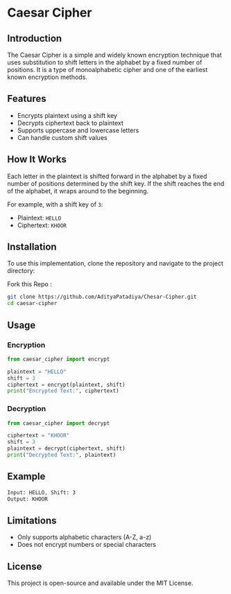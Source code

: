 # Caesar Cipher

## Introduction
The Caesar Cipher is a simple and widely known encryption technique that uses substitution to shift letters in the alphabet by a fixed number of positions. It is a type of monoalphabetic cipher and one of the earliest known encryption methods.

## Features
- Encrypts plaintext using a shift key
- Decrypts ciphertext back to plaintext
- Supports uppercase and lowercase letters
- Can handle custom shift values

## How It Works
Each letter in the plaintext is shifted forward in the alphabet by a fixed number of positions determined by the shift key. If the shift reaches the end of the alphabet, it wraps around to the beginning.

For example, with a shift key of `3`:
- Plaintext: `HELLO`
- Ciphertext: `KHOOR`

## Installation
To use this implementation, clone the repository and navigate to the project directory:

Fork this Repo : 
```sh
git clone https://github.com/AdityaPatadiya/Chesar-Cipher.git
cd caesar-cipher
```

## Usage
### Encryption
```python
from caesar_cipher import encrypt

plaintext = "HELLO"
shift = 3
ciphertext = encrypt(plaintext, shift)
print("Encrypted Text:", ciphertext)
```

### Decryption
```python
from caesar_cipher import decrypt

ciphertext = "KHOOR"
shift = 3
plaintext = decrypt(ciphertext, shift)
print("Decrypted Text:", plaintext)
```

## Example
```sh
Input: HELLO, Shift: 3
Output: KHOOR
```

## Limitations
- Only supports alphabetic characters (A-Z, a-z)
- Does not encrypt numbers or special characters

## License
This project is open-source and available under the MIT License.

